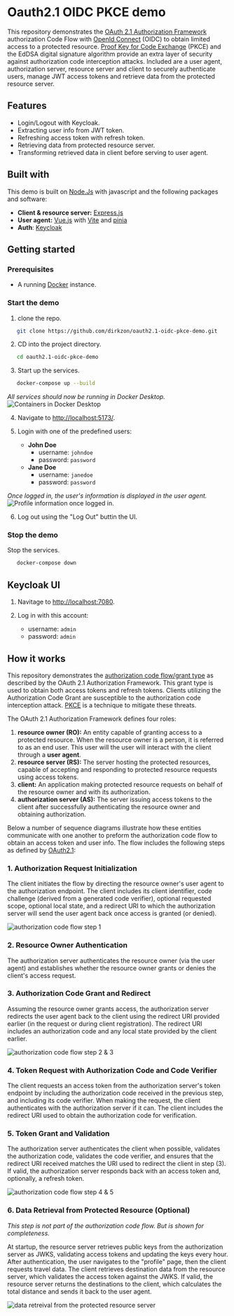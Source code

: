 # Oauth2.1 OIDC PKCE demo

This repository demonstrates the [OAuth 2.1 Authorization Framework](https://datatracker.ietf.org/doc/html/draft-ietf-oauth-v2-1-11) authorization Code Flow with [OpenId Connect](openid.net) (OIDC) to obtain limited access to a protected resource. [Proof Key for Code Exchange](https://datatracker.ietf.org/doc/html/rfc7636) (PKCE) and the EdDSA digital signature algorithm provide an extra layer of security against authorization code interception attacks. Included are a user agent, authorization server, resource server and client to securely authenticate users, manage JWT access tokens and retrieve data from the protected resource server.

## Features
- Login/Logout with Keycloak.
- Extracting user info from JWT token.
- Refreshing access token with refresh token.
- Retrieving data from protected resource server.
- Transforming retrieved data in client before serving to user agent.

## Built with
This demo is built on [Node.Js](https://nodejs.org) with javascript and the following packages and software:
- **Client & resource server:** [Express.js](https://expressjs.com)
- **User agent:** [Vue.js](https://vuejs.org) with [Vite](https://vite.dev) and [pinia](https://pinia.vuejs.org)
- **Auth**: [Keycloak](https://keycloak.org)

## Getting started

### Prerequisites
- A running [Docker](https://www.docker.com/) instance.

### Start the demo
1. clone the repo.
```sh
   git clone https://github.com/dirkzon/oauth2.1-oidc-pkce-demo.git
```

2. CD into the project directory.
```sh
   cd oauth2.1-oidc-pkce-demo
```

3. Start up the services.
```sh
   docker-compose up --build
```
*All services should now be running in Docker Desktop.*
![Containers in Docker Desktop](./examples/containers.PNG)

4. Navigate to [http://localhost:5173/](http://localhost:5173/).

5. Login with one of the predefined users:
   - **John Doe**
      - username: `johndoe`
      - password: `password` 
   - **Jane Doe**
      - username: `janedoe`
      - password: `password`

*Once logged in, the user's information is displayed in the user agent.*
![Profile information once logged in.](./examples/logged_in_ui.png)

6. Log out using the "Log Out" buttin the UI.

### Stop the demo
Stop the services.
```sh
   docker-compose down
```

## Keycloak UI
1. Navitage to [http://localhost:7080](http://localhost:7080).

2. Log in with this account:
   - username: `admin`
   - password: `admin`

## How it works
This repository demonstrates the [authorization code flow/grant type](https://datatracker.ietf.org/doc/html/draft-ietf-oauth-v2-1-11#name-authorization-code-grant) as described by the OAuth 2.1 Authorization Framework. 
This grant type is used to obtain both access tokens and refresh tokens. Clients utilizing the Authorization Code Grant are susceptible to the authorization code interception attack. 
[PKCE](https://datatracker.ietf.org/doc/html/rfc7636) is a  technique to mitigate these threats.

The OAuth 2.1 Authorization Framework defines four roles:
1. **resource owner (RO):** An entity capable of granting access to a protected resource. When the resource owner is a person, it is referred to as an end user. This user will the user will interact with the client through a **user agent**.
2. **resource server (RS):** The server hosting the protected resources, capable of accepting and responding to protected resource requests using access tokens.
3. **client:** An application making protected resource requests on behalf of the resource owner and with its authorization.
4. **authorization server (AS):** The server issuing access tokens to the client after successfully authenticating the resource owner and obtaining authorization.

Below a number of sequence diagrams illustrate how these entities communicate with one another to preform the authorization code flow to obtain an access token and user info.
The flow includes the following steps as defined by [OAuth2.1](https://datatracker.ietf.org/doc/html/draft-ietf-oauth-v2-1-11#section-4.1-5):

### 1. Authorization Request Initialization
The client initiates the flow by directing the resource owner's user agent to the authorization endpoint. The client includes its client identifier, code challenge (derived from a generated code verifier), optional requested scope, optional local state, and a redirect URI to which the authorization server will send the user agent back once access is granted (or denied).

![authorization code flow step 1](./examples/AuthFlow_step1.drawio.png)

 ### 2. Resource Owner Authentication
The authorization server authenticates the resource owner (via the user agent) and establishes whether the resource owner grants or denies the client's access request.

### 3. Authorization Code Grant and Redirect
Assuming the resource owner grants access, the authorization server redirects the user agent back to the client using the redirect URI provided earlier (in the request or during client registration). The redirect URI includes an authorization code and any local state provided by the client earlier.

![authorization code flow step 2 & 3](./examples/AuthFlow_step2-3.drawio.png)

 ### 4. Token Request with Authorization Code and Code Verifier
The client requests an access token from the authorization server's token endpoint by including the authorization code received in the previous step, and including its code verifier. When making the request, the client authenticates with the authorization server if it can. The client includes the redirect URI used to obtain the authorization code for verification.

 ### 5. Token Grant and Validation
The authorization server authenticates the client when possible, validates the authorization code, validates the code verifier, and ensures that the redirect URI received matches the URI used to redirect the client in step (3). If valid, the authorization server responds back with an access token and, optionally, a refresh token.

![authorization code flow step 4 & 5](./examples/AuthFlow_step4-5.drawio.png)

### 6. Data Retrieval from Protected Resource (Optional)
*This step is not part of the authorization code flow. But is shown for completeness.*

At startup, the resource server retrieves public keys from the authorization server as JWKS, validating access tokens and updating the keys every hour. After authentication, the user navigates to the "profile" page, then the client requests travel data. The client retrieves destination data from the resource server, which validates the access token against the JWKS. If valid, the resource server returns the destinations to the client, which calculates the total distance and sends it back to the user agent.

![data retreival from the protected resource server](./examples/AuthFlow_step-6.drawio.png)